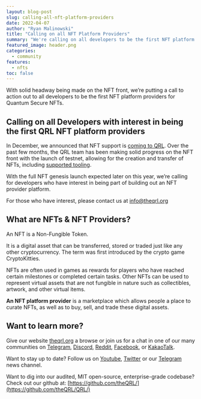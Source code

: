 ```yaml
---
layout: blog-post
slug: calling-all-nft-platform-providers
date: 2022-04-07
author: "Ryan Malinowski"
title: "Calling on all NFT Platform Providers"
summary: "We're calling on all developers to be the first NFT platform providers for Quantum Secure NFTs. Full NFT genesis launch is expected later this year. For those who have interest, please contact info@theqrl.org with interest in building out an NFT provider platform."
featured_image: header.png
categories:
  - community
features:
  - nfts
toc: false
---
```


With solid headway being made on the NFT front, we’re putting a call to action out to all developers to be the first NFT platform providers for Quantum Secure NFTs.

## Calling on all Developers with interest in being the first QRL NFT platform providers

In December, we announced that NFT support is [coming to QRL](/blog/announcing-preliminary-quantum-secure-nfts-and-cta/). Over the past few months, the QRL team has been making solid progress on the NFT front with the launch of testnet, allowing for the creation and transfer of NFTs, including [supported tooling](https://nft-tools.theqrl.org/).

With the full NFT genesis launch expected later on this year, we’re calling for developers who have interest in being part of building out an NFT provider platform.

For those who have interest, please contact us at info@theqrl.org 

## What are NFTs & NFT Providers?

An NFT is a Non-Fungible Token. 

It is a digital asset that can be transferred, stored or traded just like any other cryptocurrency. The term was first introduced by the crypto game CryptoKitties.

NFTs are often used in games as rewards for players who have reached certain milestones or completed certain tasks. Other NFTs can be used to represent virtual assets that are not fungible in nature such as collectibles, artwork, and other virtual items.

**An NFT platform provider** is a marketplace which allows people a place to curate NFTs, as well as to buy, sell, and trade these digital assets.


## Want to learn more?

Give our website [theqrl.org](https://theqrl.org/) a browse or join us for a chat in one of our many communities on [Telegram](https://t.me/QRLedgerOfficial), [Discord](/discord), [Reddit](https://www.reddit.com/r/qrl), [Facebook](https://www.facebook.com/theqrl/), or [KakaoTalk](https://open.kakao.com/o/gffKNhWb). 

Want to stay up to date? Follow us on [Youtube](https://www.youtube.com/c/QRLedger), [Twitter](https://twitter.com/qrledger) or our [Telegram](https://t.me/TheQRLedger) news channel.

Want to dig into our audited, MIT open-source, enterprise-grade codebase? Check out our github at: [https://github.com/theQRL/](https://github.com/theQRL/QRL/)